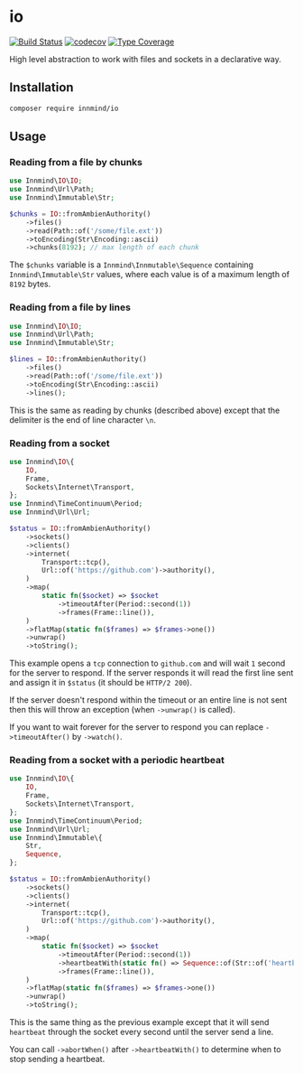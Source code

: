 # io

[![Build Status](https://github.com/innmind/io/actions/workflows/ci.yml/badge.svg?branch=master)](https://github.com/innmind/io/actions?query=workflow%3ACI)
[![codecov](https://codecov.io/gh/innmind/io/branch/develop/graph/badge.svg)](https://codecov.io/gh/innmind/io)
[![Type Coverage](https://shepherd.dev/github/innmind/io/coverage.svg)](https://shepherd.dev/github/innmind/io)

High level abstraction to work with files and sockets in a declarative way.

## Installation

```sh
composer require innmind/io
```

## Usage

### Reading from a file by chunks

```php
use Innmind\IO\IO;
use Innmind\Url\Path;
use Innmind\Immutable\Str;

$chunks = IO::fromAmbienAuthority()
    ->files()
    ->read(Path::of('/some/file.ext'))
    ->toEncoding(Str\Encoding::ascii)
    ->chunks(8192); // max length of each chunk
```

The `$chunks` variable is a `Innmind\Innmutable\Sequence` containing `Innmind\Immutable\Str` values, where each value is of a maximum length of `8192` bytes.

### Reading from a file by lines

```php
use Innmind\IO\IO;
use Innmind\Url\Path;
use Innmind\Immutable\Str;

$lines = IO::fromAmbienAuthority()
    ->files()
    ->read(Path::of('/some/file.ext'))
    ->toEncoding(Str\Encoding::ascii)
    ->lines();
```

This is the same as reading by chunks (described above) except that the delimiter is the end of line character `\n`.

### Reading from a socket

```php
use Innmind\IO\{
    IO,
    Frame,
    Sockets\Internet\Transport,
};
use Innmind\TimeContinuum\Period;
use Innmind\Url\Url;

$status = IO::fromAmbienAuthority()
    ->sockets()
    ->clients()
    ->internet(
        Transport::tcp(),
        Url::of('https://github.com')->authority(),
    )
    ->map(
        static fn($socket) => $socket
            ->timeoutAfter(Period::second(1))
            ->frames(Frame::line()),
    )
    ->flatMap(static fn($frames) => $frames->one())
    ->unwrap()
    ->toString();
```

This example opens a `tcp` connection to `github.com` and will wait `1` second for the server to respond. If the server responds it will read the first line sent and assign it in `$status` (it should be `HTTP/2 200`).

If the server doesn't respond within the timeout or an entire line is not sent then this will throw an exception (when `->unwrap()` is called).

If you want to wait forever for the server to respond you can replace `->timeoutAfter()` by `->watch()`.

### Reading from a socket with a periodic heartbeat

```php
use Innmind\IO\{
    IO,
    Frame,
    Sockets\Internet\Transport,
};
use Innmind\TimeContinuum\Period;
use Innmind\Url\Url;
use Innmind\Immutable\{
    Str,
    Sequence,
};

$status = IO::fromAmbienAuthority()
    ->sockets()
    ->clients()
    ->internet(
        Transport::tcp(),
        Url::of('https://github.com')->authority(),
    )
    ->map(
        static fn($socket) => $socket
            ->timeoutAfter(Period::second(1))
            ->heartbeatWith(static fn() => Sequence::of(Str::of('heartbeat')))
            ->frames(Frame::line()),
    )
    ->flatMap(static fn($frames) => $frames->one())
    ->unwrap()
    ->toString();
```

This is the same thing as the previous example except that it will send `heartbeat` through the socket every second until the server send a line.

You can call `->abortWhen()` after `->heartbeatWith()` to determine when to stop sending a heartbeat.
